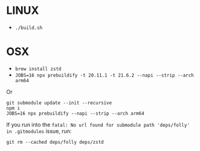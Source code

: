# LINUX

- `./build.sh`

# OSX

- `brew install zstd`
- `JOBS=16 npx prebuildify -t 20.11.1 -t 21.6.2 --napi --strip --arch arm64`

Or

```
git submodule update --init --recursive
npm i
JOBS=16 npx prebuildify --napi --strip --arch arm64
```

If you run into the `fatal: No url found for submodule path 'deps/folly' in .gitmodules` issue, run:

```
git rm --cached deps/folly deps/zstd
```

